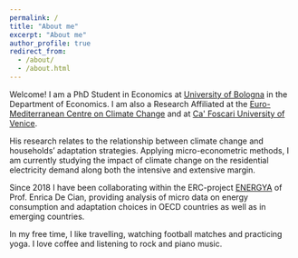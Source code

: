 ```yaml
---
permalink: /
title: "About me"
excerpt: "About me"
author_profile: true
redirect_from: 
  - /about/
  - /about.html
---
```


Welcome! I am a PhD Student in Economics at [University of Bologna](https://www.unibo.it/it) in the Department of Economics. I am also a Research Affiliated at the [Euro-Mediterranean Centre on Climate Change](https://www.cmcc.it/) and at [Ca' Foscari University of Venice](https://www.unive.it/).

His research relates to the relationship between climate change and households’ adaptation strategies. Applying micro-econometric methods, I am currently studying the impact of climate change on the residential electricity demand along both the intensive and extensive margin.

Since 2018 I have been collaborating within the ERC-project [ENERGYA](http://www.energy-a.eu/) of Prof. Enrica De Cian, providing analysis of micro data on energy consumption and adaptation choices in OECD countries as well as in emerging countries.

In my free time, I like travelling, watching football matches and practicing yoga. I love coffee and listening to rock and piano music.